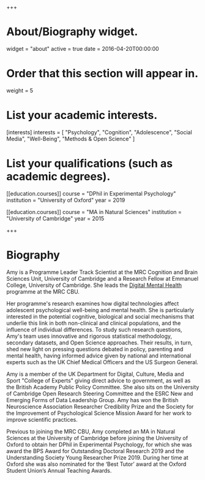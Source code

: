 +++
# About/Biography widget.
widget = "about"
active = true
date = 2016-04-20T00:00:00

# Order that this section will appear in.
weight = 5

# List your academic interests.
[interests]
  interests = [
    "Psychology",
    "Cognition",
    "Adolescence",
    "Social Media",
    "Well-Being",
    "Methods & Open Science"
  ]

# List your qualifications (such as academic degrees).
[[education.courses]]
  course = "DPhil in Experimental Psychology"
  institution = "University of Oxford"
  year = 2019

[[education.courses]]
  course = "MA in Natural Sciences"
  institution = "University of Cambridge"
  year = 2015
 
+++

# Biography

Amy is a Programme Leader Track Scientist at the MRC Cognition and Brain Sciences Unit, University of Cambridge and a Research Fellow at Emmanuel College, University of Cambridge. She leads the [Digital Mental Health](https://www.digitalmentalhealth.group) programme at the MRC CBU.

Her programme's research examines how digital technologies affect adolescent psychological well-being and mental health. She is particularly interested in the potential cognitive, biological and social mechanisms that underlie this link in both non-clinical and clinical populations, and the influence of individual differences. To study such research questions, Amy's team uses innovative and rigorous statistical methodology, secondary datasets, and Open Science approaches. Their results, in turn, shed new light on pressing questions debated in policy, parenting and mental health, having informed advice given by national and international experts such as the UK Chief Medical Officers and the US Surgeon General. 

Amy is a member of the UK Department for Digital, Culture, Media and Sport "College of Experts" giving direct advice to government, as well as the British Academy Public Policy Committee. She also sits on the University of Cambridge Open Research Steering Committee and the ESRC New and Emerging Forms of Data Leadership Group. Amy has won the British Neuroscience Association Researcher Credibility Prize and the Society for the Improvement of Psychological Science Mission Award for her work to improve scientific practices.

Previous to joining the MRC CBU, Amy completed an MA in Natural Sciences at the University of Cambridge before joining the University of Oxford to obtain her DPhil in Experimental Psychology, for which she was award the BPS Award for Outstanding Doctoral Research 2019 and the Understanding Society Young Researcher Prize 2019. During her time at Oxford she was also nominated for the ‘Best Tutor’ award at the Oxford Student Union’s Annual Teaching Awards.
